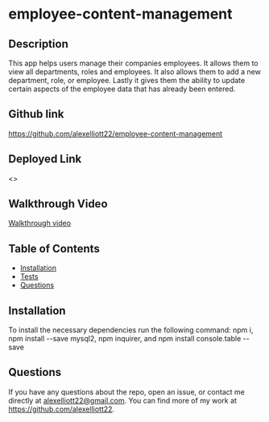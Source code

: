 # employee-content-management

  ## Description
  This app helps users manage their companies employees. It allows them to view all departments, roles and employees. It also allows them to add a new department, role, or employee. Lastly it gives them the ability to update certain aspects of the employee data that has already been entered. 

  ## Github link
  <https://github.com/alexelliott22/employee-content-management>

  ## Deployed Link
  <>


  ## Walkthrough Video
  [Walkthrough video]()

  ## Table of Contents

  * [Installation](#installation)
  * [Tests](#tests)
  * [Questions](#questions)

  ## Installation

  To install the necessary dependencies run the following command:
  npm i, npm install --save mysql2, npm inquirer, and npm install console.table --save


  ## Questions 
  If you have any questions about the repo, open an issue, or contact me directly at <alexelliott22@gmail.com>. You can find more of my work at <https://github.com/alexelliott22>.
